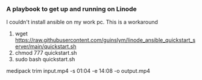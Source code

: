 ### A playbook to get up and running on Linode

I couldn't install ansible on my work pc. This is a workaround

1.  wget https://raw.githubusercontent.com/guinslym/linode_ansible_quickstart_server/main/quickstart.sh
2.  chmod 777 quickstart.sh
3.  sudo bash quickstart.sh
  
  
medipack trim input.mp4 -s 01:04 -e 14:08 -o output.mp4
